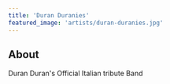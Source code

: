 ```yaml
---
title: 'Duran Duranies'
featured_image: 'artists/duran-duranies.jpg'
---
```


## About

Duran Duran's Official Italian tribute Band
